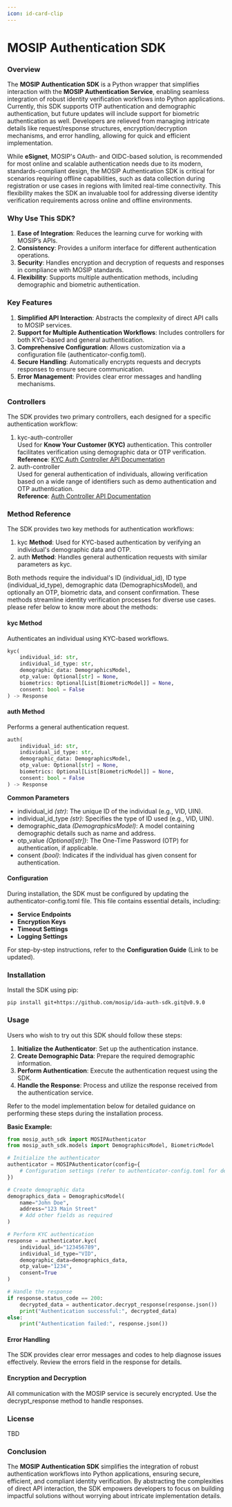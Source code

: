 ```yaml
---
icon: id-card-clip
---
```


# MOSIP Authentication SDK

### **Overview**

The **MOSIP Authentication SDK** is a Python wrapper that simplifies interaction with the **MOSIP Authentication Service**, enabling seamless integration of robust identity verification workflows into Python applications. Currently, this SDK supports OTP authentication and demographic authentication, but future updates will include support for biometric authentication as well. Developers are relieved from managing intricate details like request/response structures, encryption/decryption mechanisms, and error handling, allowing for quick and efficient implementation.

While **eSignet**, MOSIP's OAuth- and OIDC-based solution, is recommended for most online and scalable authentication needs due to its modern, standards-compliant design, the MOSIP Authentication SDK is critical for scenarios requiring offline capabilities, such as data collection during registration or use cases in regions with limited real-time connectivity. This flexibility makes the SDK an invaluable tool for addressing diverse identity verification requirements across online and offline environments.

### **Why Use This SDK?**

1. **Ease of Integration**: Reduces the learning curve for working with MOSIP’s APIs.
2. **Consistency**: Provides a uniform interface for different authentication operations.
3. **Security**: Handles encryption and decryption of requests and responses in compliance with MOSIP standards.
4. **Flexibility**: Supports multiple authentication methods, including demographic and biometric authentication.

### **Key Features**

1. **Simplified API Interaction**: Abstracts the complexity of direct API calls to MOSIP services.
2. **Support for Multiple Authentication Workflows**: Includes controllers for both KYC-based and general authentication.
3. **Comprehensive Configuration**: Allows customization via a configuration file (authenticator-config.toml).
4. **Secure Handling**: Automatically encrypts requests and decrypts responses to ensure secure communication.
5. **Error Management**: Provides clear error messages and handling mechanisms.

### **Controllers**

The SDK provides two primary controllers, each designed for a specific authentication workflow:

1. kyc-auth-controller\
   Used for **Know Your Customer (KYC)** authentication. This controller facilitates verification using demographic data or OTP verification.\
   **Reference**: [KYC Auth Controller API Documentation](https://mosip.github.io/documentation/1.2.0/authentication-service.html#tag/kyc-auth-controller)
2. auth-controller\
   Used for general authentication of individuals, allowing verification based on a wide range of identifiers such as demo authentication and OTP authentication.\
   **Reference**: [Auth Controller API Documentation](https://mosip.github.io/documentation/1.2.0/authentication-service.html#operation/authenticateIndividual)

### **Method Reference**

The SDK provides two key methods for authentication workflows:

1. kyc **Method**: Used for KYC-based authentication by verifying an individual's demographic data and OTP.
2. auth **Method**: Handles general authentication requests with similar parameters as kyc.

Both methods require the individual's ID (individual\_id), ID type (individual\_id\_type), demographic data (DemographicsModel), and optionally an OTP, biometric data, and consent confirmation. These methods streamline identity verification processes for diverse use cases. please refer below to know more about the methods:

#### kyc Method

Authenticates an individual using KYC-based workflows.

```python
kyc(
    individual_id: str,
    individual_id_type: str,
    demographic_data: DemographicsModel,
    otp_value: Optional[str] = None,
    biometrics: Optional[List[BiometricModel]] = None,
    consent: bool = False
) -> Response
```

#### auth Method

Performs a general authentication request.

```python
auth(
    individual_id: str,
    individual_id_type: str,
    demographic_data: DemographicsModel,
    otp_value: Optional[str] = None,
    biometrics: Optional[List[BiometricModel]] = None,
    consent: bool = False
) -> Response
```

**Common Parameters**

* individual\_id _(str)_: The unique ID of the individual (e.g., VID, UIN).
* individual\_id\_type _(str)_: Specifies the type of ID used (e.g., VID, UIN).
* demographic\_data _(DemographicsModel)_: A model containing demographic details such as name and address.
* otp\_value _(Optional\[str])_: The One-Time Password (OTP) for authentication, if applicable.
* consent _(bool)_: Indicates if the individual has given consent for authentication.

#### **Configuration**

During installation, the SDK must be configured by updating the authenticator-config.toml file. This file contains essential details, including:

* **Service Endpoints**
* **Encryption Keys**
* **Timeout Settings**
* **Logging Settings**

For step-by-step instructions, refer to the **Configuration Guide** (Link to be updated).

### **Installation**

Install the SDK using pip:

```
pip install git+https://github.com/mosip/ida-auth-sdk.git@v0.9.0
```

### **Usage**

Users who wish to try out this SDK should follow these steps:

1. **Initialize the Authenticator**: Set up the authentication instance.
2. **Create Demographic Data**: Prepare the required demographic information.
3. **Perform Authentication**: Execute the authentication request using the SDK.
4. **Handle the Response**: Process and utilize the response received from the authentication service.

Refer to the model implementation below for detailed guidance on performing these steps during the installation process.

**Basic Example:**

```python
from mosip_auth_sdk import MOSIPAuthenticator
from mosip_auth_sdk.models import DemographicsModel, BiometricModel

# Initialize the authenticator
authenticator = MOSIPAuthenticator(config={
    # Configuration settings (refer to authenticator-config.toml for details)
})

# Create demographic data
demographics_data = DemographicsModel(
    name="John Doe",
    address="123 Main Street"
    # Add other fields as required
)

# Perform KYC authentication
response = authenticator.kyc(
    individual_id="123456789",
    individual_id_type="VID",
    demographic_data=demographics_data,
    otp_value="1234",
    consent=True
)

# Handle the response
if response.status_code == 200:
    decrypted_data = authenticator.decrypt_response(response.json())
    print("Authentication successful:", decrypted_data)
else:
    print("Authentication failed:", response.json())
```

#### **Error Handling**

The SDK provides clear error messages and codes to help diagnose issues effectively. Review the errors field in the response for details.

#### **Encryption and Decryption**

All communication with the MOSIP service is securely encrypted. Use the decrypt\_response method to handle responses.

### **License**

TBD

### **Conclusion**

The **MOSIP Authentication SDK** simplifies the integration of robust authentication workflows into Python applications, ensuring secure, efficient, and compliant identity verification. By abstracting the complexities of direct API interaction, the SDK empowers developers to focus on building impactful solutions without worrying about intricate implementation details.
